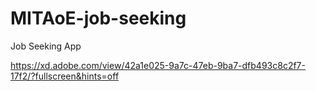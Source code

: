 # MITAoE-job-seeking
Job Seeking App

https://xd.adobe.com/view/42a1e025-9a7c-47eb-9ba7-dfb493c8c2f7-17f2/?fullscreen&hints=off
